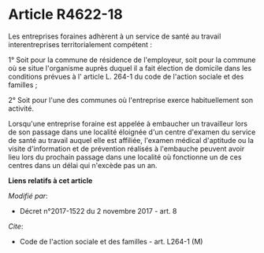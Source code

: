 # Article R4622-18

Les entreprises foraines adhèrent à un service de santé au travail interentreprises territorialement compétent :

1° Soit pour la commune de résidence de l'employeur, soit pour la commune où se situe l'organisme auprès duquel il a fait
élection de domicile dans les conditions prévues à l'
article L. 264-1 du code de l'action sociale et des familles
;

2° Soit pour l'une des communes où l'entreprise exerce habituellement son activité.

Lorsqu'une entreprise foraine est appelée à embaucher un travailleur lors de son passage dans une localité éloignée d'un
centre d'examen du service de santé au travail auquel elle est affiliée, l'examen médical d'aptitude ou la visite
d'information et de prévention réalisés à l'embauche peuvent avoir lieu lors du prochain passage dans une localité où
fonctionne un de ces centres dans un délai qui n'excède pas un an.

**Liens relatifs à cet article**

_Modifié par_:

  - Décret n°2017-1522 du 2 novembre 2017 - art. 8

_Cite_:

  - Code de l'action sociale et des familles - art. L264-1 (M)
